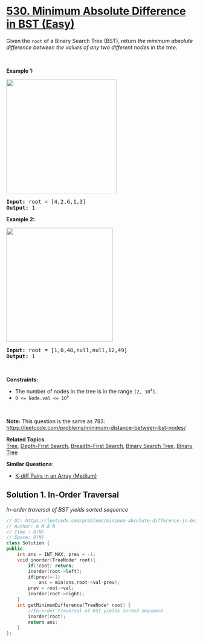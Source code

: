 # [530. Minimum Absolute Difference in BST (Easy)](https://leetcode.com/problems/minimum-absolute-difference-in-bst/)

<p>Given the <code>root</code> of a Binary Search Tree (BST), return <em>the minimum absolute difference between the values of any two different nodes in the tree</em>.</p>

<p>&nbsp;</p>
<p><strong>Example 1:</strong></p>
<img alt="" src="https://assets.leetcode.com/uploads/2021/02/05/bst1.jpg" style="width: 292px; height: 301px;">
<pre><strong>Input:</strong> root = [4,2,6,1,3]
<strong>Output:</strong> 1
</pre>

<p><strong>Example 2:</strong></p>
<img alt="" src="https://assets.leetcode.com/uploads/2021/02/05/bst2.jpg" style="width: 282px; height: 301px;">
<pre><strong>Input:</strong> root = [1,0,48,null,null,12,49]
<strong>Output:</strong> 1
</pre>

<p>&nbsp;</p>
<p><strong>Constraints:</strong></p>

<ul>
	<li>The number of nodes in the tree is in the range <code>[2, 10<sup>4</sup>]</code>.</li>
	<li><code>0 &lt;= Node.val &lt;= 10<sup>5</sup></code></li>
</ul>

<p>&nbsp;</p>
<p><strong>Note:</strong> This question is the same as 783: <a href="https://leetcode.com/problems/minimum-distance-between-bst-nodes/" target="_blank">https://leetcode.com/problems/minimum-distance-between-bst-nodes/</a></p>


**Related Topics**:  
[Tree](https://leetcode.com/tag/tree/), [Depth-First Search](https://leetcode.com/tag/depth-first-search/), [Breadth-First Search](https://leetcode.com/tag/breadth-first-search/), [Binary Search Tree](https://leetcode.com/tag/binary-search-tree/), [Binary Tree](https://leetcode.com/tag/binary-tree/)

**Similar Questions**:
* [K-diff Pairs in an Array (Medium)](https://leetcode.com/problems/k-diff-pairs-in-an-array/)

## Solution 1. In-Order Traversal
*In-order traversal of BST yields sorted sequence*
```cpp
// OJ: https://leetcode.com/problems/minimum-absolute-difference-in-bst/
// Author: A M A N
// Time : O(N)
// Space: O(N)
class Solution {
public:
    int ans = INT_MAX, prev = -1;
    void inorder(TreeNode* root){
        if(!root) return;
        inorder(root->left);
        if(prev!=-1)
            ans = min(ans,root->val-prev);
        prev = root->val;
        inorder(root->right);
    }
    int getMinimumDifference(TreeNode* root) {
        //In-order traversal of BST yields sorted sequence
        inorder(root);
        return ans;
    }
};
```